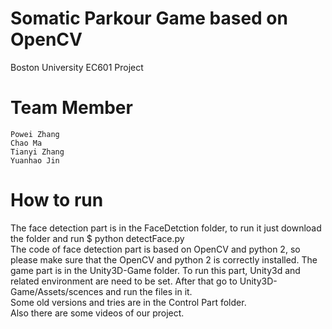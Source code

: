 # Somatic Parkour Game based on OpenCV
Boston University EC601 Project
# Team Member
    Powei Zhang 
    Chao Ma 
    Tianyi Zhang 
    Yuanhao Jin 
# How to run
The face detection part is in the FaceDetction folder, to run it just download the folder and run $ python detectFace.py <br /> 
The code of face detection part is based on OpenCV and python 2, so please make sure that the OpenCV and python 2 is correctly installed.
The game part is in the Unity3D-Game folder. To run this part, Unity3d and related environment are need to be set. After that go to Unity3D-Game/Assets/scences and run the files in it. <br />
Some old versions and tries are in the Control Part folder. <br />
Also there are some videos of our project.
